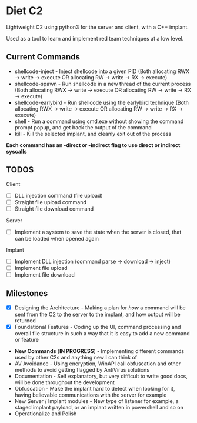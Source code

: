 # Diet C2
Lightweight C2 using python3 for the server and client, with a C++ implant.

Used as a tool to learn and implement red team techniques at a low level.

## Current Commands

- shellcode-inject - Inject shellcode into a given PID (Both allocating RWX -> write -> execute OR allocating RW -> write -> RX -> execute)
- shellcode-spawn - Run shellcode in a new thread of the current process (Both allocating RWX -> write -> execute OR allocating RW -> write -> RX -> execute)
- shellcode-earlybird - Run shellcode using the earlybird technique (Both allocating RWX -> write -> execute OR allocating RW -> write -> RX -> execute)
- shell - Run a command using cmd.exe without showing the command prompt popup, and get back the output of the command
- kill - Kill the selected implant, and cleanly exit out of the process

**Each command has an -direct or -indirect flag to use direct or indirect syscalls**

## TODOS

Client
- [ ] DLL injection command (file upload)
- [ ] Straight file upload command
- [ ] Straight file download command

Server
- [ ] Implement a system to save the state when the server is closed, that can be loaded when opened again

Implant
- [ ] Implement DLL injection (command parse -> download -> inject)
- [ ] Implement file upload
- [ ] Implement file download

## Milestones

- [x] Designing the Architecture - Making a plan for *how* a command will be sent from the C2 to the server to the implant, and how output will be returned
- [x] Foundational Features - Coding up the UI, command processing and overall file structure in such a way that it is easy to add a new command or feature
- **New Commands** (**IN PROGRESS**) - Implementing different commands used by other C2s and anything new I can think of
- AV Avoidance - Using encryption, WinAPI call obfuscation and other methods to avoid getting flagged by AntiVirus solutions
- Documentation - Self explanatory, but very difficult to write good docs, will be done throughout the development
- Obfuscation - Make the implant hard to detect when looking for it, having believable communications with the server for example
- New Server / Implant modules - New type of listener for example, a staged implant payload, or an implant written in powershell and so on
- Operationalize and Polish
